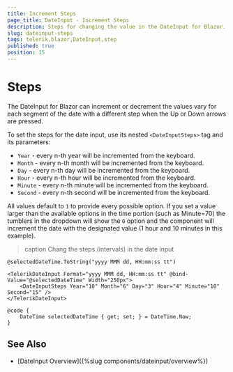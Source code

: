 ```yaml
---
title: Increment Steps
page_title: DateInput - Increment Steps
description: Steps for changing the value in the DateInput for Blazor.
slug: dateinput-steps
tags: telerik,blazor,DateInput,step
published: true
position: 15
---
```


# Steps

The DateInput for Blazor can increment or decrement the values vary for each segment of the date with a different step when the Up or Down arrows are pressed.

To set the steps for the date input, use its nested `<DateInputSteps>` tag and its parameters:

* `Year` - every n-th year will be incremented from the keyboard.
* `Month` - every n-th month will be incremented from the keyboard.
* `Day` - every n-th day will be incremented from the keyboard.
* `Hour` - every n-th hour will be incremented from the keyboard.
* `Minute` - every n-th minute will be incremented from the keyboard.
* `Second` - every n-th second will be incremented from the keyboard.

All values default to `1` to provide every possible option. If you set a value larger than the available options in the time portion (such as Minute=70) the tumblers in the dropdown will show the `0` option and the component will increment the date with the designated value (1 hour and 10 minutes in this example).

>caption Chang the steps (intervals) in the date input

````CSHTML
@selectedDateTime.ToString("yyyy MMM dd, HH:mm:ss tt")

<TelerikDateInput Format="yyyy MMM dd, HH:mm:ss tt" @bind-Value="@selectedDateTime" Width="250px">
    <DateInputSteps Year="10" Month="6" Day="3" Hour="4" Minute="10" Second="15" />
</TelerikDateInput>

@code {
    DateTime selectedDateTime { get; set; } = DateTime.Now;
}
````



## See Also

* [DateInput Overview]({%slug components/dateinput/overview%})

